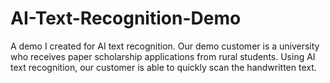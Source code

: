 # AI-Text-Recognition-Demo
A demo I created for AI text recognition. Our demo customer is a university who receives paper scholarship applications from rural students. Using AI text recognition, our customer is able to quickly scan the handwritten text.
